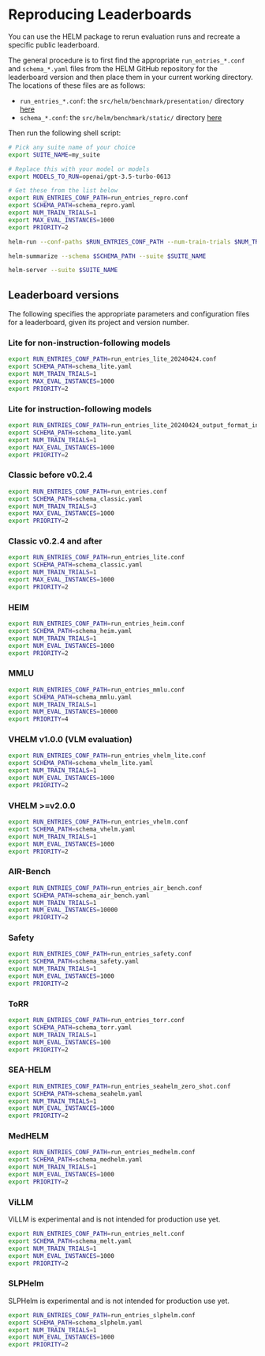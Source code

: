 # Reproducing Leaderboards

You can use the HELM package to rerun evaluation runs and recreate a specific public leaderboard.

The general procedure is to first find the appropriate `run_entries_*.conf` and `schema_*.yaml` files from the HELM GitHub repository for the leaderboard version and then place them in your current working directory. The locations of these files are as follows:

- `run_entries_*.conf`: the `src/helm/benchmark/presentation/` directory [here](https://github.com/stanford-crfm/helm/tree/main/src/helm/benchmark/presentation)
- `schema_*.conf`: the `src/helm/benchmark/static/` directory [here](https://github.com/stanford-crfm/helm/tree/main/src/helm/benchmark/static)

Then run the following shell script:

```bash
# Pick any suite name of your choice
export SUITE_NAME=my_suite

# Replace this with your model or models
export MODELS_TO_RUN=openai/gpt-3.5-turbo-0613

# Get these from the list below
export RUN_ENTRIES_CONF_PATH=run_entries_repro.conf
export SCHEMA_PATH=schema_repro.yaml
export NUM_TRAIN_TRIALS=1
export MAX_EVAL_INSTANCES=1000
export PRIORITY=2

helm-run --conf-paths $RUN_ENTRIES_CONF_PATH --num-train-trials $NUM_TRAIN_TRIALS --max-eval-instances $MAX_EVAL_INSTANCES --priority $PRIORITY --suite $SUITE_NAME --models-to-run $MODELS_TO_RUN

helm-summarize --schema $SCHEMA_PATH --suite $SUITE_NAME

helm-server --suite $SUITE_NAME
```

## Leaderboard versions

The following specifies the appropriate parameters and configuration files for a leaderboard, given its project and version number.

### Lite for non-instruction-following models

```bash
export RUN_ENTRIES_CONF_PATH=run_entries_lite_20240424.conf
export SCHEMA_PATH=schema_lite.yaml
export NUM_TRAIN_TRIALS=1
export MAX_EVAL_INSTANCES=1000
export PRIORITY=2
```

### Lite for instruction-following models

```bash
export RUN_ENTRIES_CONF_PATH=run_entries_lite_20240424_output_format_instructions.conf
export SCHEMA_PATH=schema_lite.yaml
export NUM_TRAIN_TRIALS=1
export MAX_EVAL_INSTANCES=1000
export PRIORITY=2
```

### Classic before v0.2.4

```bash
export RUN_ENTRIES_CONF_PATH=run_entries.conf
export SCHEMA_PATH=schema_classic.yaml
export NUM_TRAIN_TRIALS=3
export MAX_EVAL_INSTANCES=1000
export PRIORITY=2
```

### Classic v0.2.4 and after

```bash
export RUN_ENTRIES_CONF_PATH=run_entries_lite.conf
export SCHEMA_PATH=schema_classic.yaml
export NUM_TRAIN_TRIALS=1
export MAX_EVAL_INSTANCES=1000
export PRIORITY=2
```

### HEIM

```bash
export RUN_ENTRIES_CONF_PATH=run_entries_heim.conf
export SCHEMA_PATH=schema_heim.yaml
export NUM_TRAIN_TRIALS=1
export NUM_EVAL_INSTANCES=1000
export PRIORITY=2
```

### MMLU

```bash
export RUN_ENTRIES_CONF_PATH=run_entries_mmlu.conf
export SCHEMA_PATH=schema_mmlu.yaml
export NUM_TRAIN_TRIALS=1
export NUM_EVAL_INSTANCES=10000
export PRIORITY=4
```

### VHELM v1.0.0 (VLM evaluation)

```bash
export RUN_ENTRIES_CONF_PATH=run_entries_vhelm_lite.conf
export SCHEMA_PATH=schema_vhelm_lite.yaml
export NUM_TRAIN_TRIALS=1
export NUM_EVAL_INSTANCES=1000
export PRIORITY=2
```

### VHELM >=v2.0.0

```bash
export RUN_ENTRIES_CONF_PATH=run_entries_vhelm.conf
export SCHEMA_PATH=schema_vhelm.yaml
export NUM_TRAIN_TRIALS=1
export NUM_EVAL_INSTANCES=1000
export PRIORITY=2
```

### AIR-Bench

```bash
export RUN_ENTRIES_CONF_PATH=run_entries_air_bench.conf
export SCHEMA_PATH=schema_air_bench.yaml
export NUM_TRAIN_TRIALS=1
export NUM_EVAL_INSTANCES=10000
export PRIORITY=2
```

### Safety

```bash
export RUN_ENTRIES_CONF_PATH=run_entries_safety.conf
export SCHEMA_PATH=schema_safety.yaml
export NUM_TRAIN_TRIALS=1
export NUM_EVAL_INSTANCES=1000
export PRIORITY=2
```

### ToRR

```bash
export RUN_ENTRIES_CONF_PATH=run_entries_torr.conf
export SCHEMA_PATH=schema_torr.yaml
export NUM_TRAIN_TRIALS=1
export NUM_EVAL_INSTANCES=100
export PRIORITY=2
```

### SEA-HELM

```bash
export RUN_ENTRIES_CONF_PATH=run_entries_seahelm_zero_shot.conf
export SCHEMA_PATH=schema_seahelm.yaml
export NUM_TRAIN_TRIALS=1
export NUM_EVAL_INSTANCES=1000
export PRIORITY=2
```

### MedHELM

```bash
export RUN_ENTRIES_CONF_PATH=run_entries_medhelm.conf
export SCHEMA_PATH=schema_medhelm.yaml
export NUM_TRAIN_TRIALS=1
export NUM_EVAL_INSTANCES=1000
export PRIORITY=2
```

### ViLLM

ViLLM is experimental and is not intended for production use yet.

```bash
export RUN_ENTRIES_CONF_PATH=run_entries_melt.conf
export SCHEMA_PATH=schema_melt.yaml
export NUM_TRAIN_TRIALS=1
export NUM_EVAL_INSTANCES=1000
export PRIORITY=2
```

### SLPHelm

SLPHelm is experimental and is not intended for production use yet.

```bash
export RUN_ENTRIES_CONF_PATH=run_entries_slphelm.conf
export SCHEMA_PATH=schema_slphelm.yaml
export NUM_TRAIN_TRIALS=1
export NUM_EVAL_INSTANCES=1000
export PRIORITY=2
```